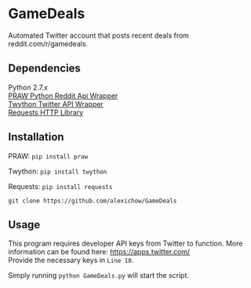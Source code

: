 # GameDeals
Automated Twitter account that posts recent deals from reddit.com/r/gamedeals.

## Dependencies

Python 2.7.x  
[PRAW Python Reddit Api Wrapper](https://praw.readthedocs.org/en/latest/)  
[Twython Twitter API Wrapper](https://twython.readthedocs.org/en/latest/index.html)  
[Requests HTTP Library](http://docs.python-requests.org/en/latest/)

## Installation

PRAW:
`pip install praw`

Twython:
`pip install twython`

Requests:
`pip install requests`

`git clone https://github.com/alexichow/GameDeals`

## Usage

This program requires developer API keys from Twitter to function. More information can be found here: https://apps.twitter.com/  
Provide the necessary keys in `Line 10`.

Simply running `python GameDeals.py` will start the script.



